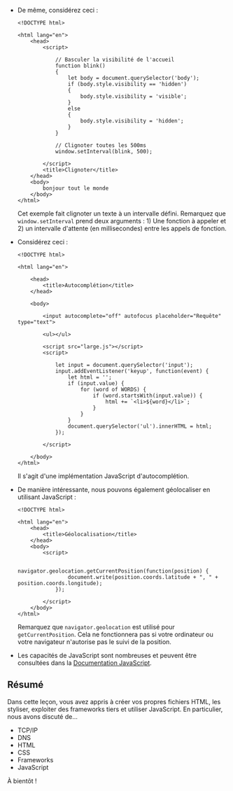 *   De même, considérez ceci :

        <!DOCTYPE html>
        
        <html lang="en">
            <head>
                <script>
        
                    // Basculer la visibilité de l'accueil
                    function blink()
                    {
                        let body = document.querySelector('body');
                        if (body.style.visibility == 'hidden')
                        {
                            body.style.visibility = 'visible';
                        }
                        else
                        {
                            body.style.visibility = 'hidden';
                        }
                    }
        
                    // Clignoter toutes les 500ms
                    window.setInterval(blink, 500);
        
                </script>
                <title>Clignoter</title>
            </head>
            <body>
                bonjour tout le monde
            </body>
        </html>
        
    
    Cet exemple fait clignoter un texte à un intervalle défini. Remarquez que `window.setInterval` prend deux arguments : 1) Une fonction à appeler et 2) un intervalle d'attente (en millisecondes) entre les appels de fonction.
    
*   Considérez ceci :

        <!DOCTYPE html>
        
        <html lang="en">
        
            <head>
                <title>Autocomplétion</title>
            </head>
        
            <body>
        
                <input autocomplete="off" autofocus placeholder="Requête" type="text">
        
                <ul></ul>
        
                <script src="large.js"></script>
                <script>
        
                    let input = document.querySelector('input');
                    input.addEventListener('keyup', function(event) {
                        let html = '';
                        if (input.value) {
                            for (word of WORDS) {
                                if (word.startsWith(input.value)) {
                                    html += `<li>${word}</li>`;
                                }
                            }
                        }
                        document.querySelector('ul').innerHTML = html;
                    });
        
                </script>
        
            </body>
        </html>
        
    
    Il s'agit d'une implémentation JavaScript d'autocomplétion.
    
*   De manière intéressante, nous pouvons également géolocaliser en utilisant JavaScript :

        <!DOCTYPE html>
        
        <html lang="en">
            <head>
                <title>Géolocalisation</title>
            </head>
            <body>
                <script>
        
                    navigator.geolocation.getCurrentPosition(function(position) {
                        document.write(position.coords.latitude + ", " + position.coords.longitude);
                    });
        
                </script>
            </body>
        </html>
        
    
    Remarquez que `navigator.geolocation` est utilisé pour `getCurrentPosition`. Cela ne fonctionnera pas si votre ordinateur ou votre navigateur n'autorise pas le suivi de la position.
    
*   Les capacités de JavaScript sont nombreuses et peuvent être consultées dans la [Documentation JavaScript](https://developer.mozilla.org/fr/docs/Web/JavaScript).

Résumé
----------

Dans cette leçon, vous avez appris à créer vos propres fichiers HTML, les styliser, exploiter des frameworks tiers et utiliser JavaScript. En particulier, nous avons discuté de...

*   TCP/IP
*   DNS
*   HTML
*   CSS
*   Frameworks
*   JavaScript

À bientôt !